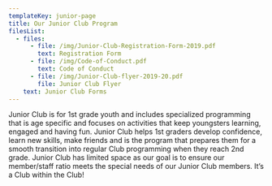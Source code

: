 ```yaml
---
templateKey: junior-page
title: Our Junior Club Program
filesList:
  - files:
      - file: /img/Junior-Club-Registration-Form-2019.pdf
        text: Registration Form
      - file: /img/Code-of-Conduct.pdf
        text: Code of Conduct
      - file: /img/Junior-Club-flyer-2019-20.pdf
        file: Junior Club Flyer
    text: Junior Club Forms
---
```


Junior Club is for 1st grade youth and includes specialized programming that is age specific and focuses on activities that keep youngsters learning, engaged and having fun. Junior Club helps 1st graders develop confidence, learn new skills, make friends and is the program that prepares them for a smooth transition into regular Club programming when they reach 2nd grade. Junior Club has limited space as our goal is to ensure our member/staff ratio meets the special needs of our Junior Club members. It’s a Club within the Club!
